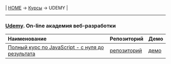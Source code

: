 | [HOME](https://github.com/vik-vavilikhin/vik-vavilikhin.github.io) 
&rarr; [Курсы](https://github.com/vik-vavilikhin/vik-vavilikhin.github.io/blob/master/readme/Courses.md) &rarr; UDEMY |

-------------------------------------------------------------------------------
### **[Udemy](https://www.udemy.com/). On-line академия веб-разработки**
|                      Наименование                      | Репозиторий | Демо |
|:-------------------------------------------------------|:------------|:-----|
|[Полный курс по JavaScript - с нуля до результата](https://www.udemy.com/javascript_full/learn/lecture/12196866?start=0#overview)|[репозиторий](https://github.com/vik-vavilikhin/Udemy/tree/master/CompleteCourseJS)|[демо](https://vik-vavilikhin.github.io/Udemy/CompleteCourseJS/budget-app/)|